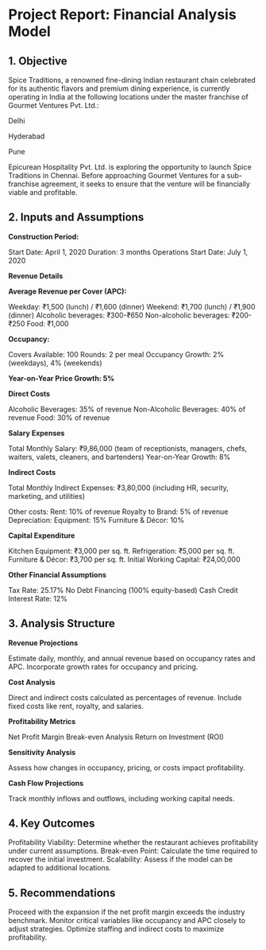 # Project Report: Financial Analysis Model

## 1. Objective

  Spice Traditions, a renowned fine-dining Indian restaurant chain celebrated for its authentic flavors and premium dining experience, is currently operating in India at the following locations under the master franchise of Gourmet Ventures Pvt. Ltd.:
  
  Delhi
  
  Hyderabad
  
  Pune
  
  Epicurean Hospitality Pvt. Ltd. is exploring the opportunity to launch Spice Traditions in Chennai. Before approaching Gourmet Ventures for a sub-franchise agreement, it seeks to ensure that the venture will be financially viable and profitable.


## 2. Inputs and Assumptions

**Construction Period:**

  Start Date: April 1, 2020
  Duration: 3 months
  Operations Start Date: July 1, 2020

**Revenue Details**

  **Average Revenue per Cover (APC):**

  Weekday: ₹1,500 (lunch) / ₹1,600 (dinner)
  Weekend: ₹1,700 (lunch) / ₹1,900 (dinner)
  Alcoholic beverages: ₹300-₹650
  Non-alcoholic beverages: ₹200-₹250
  Food: ₹1,000

  **Occupancy:**

  Covers Available: 100
  Rounds: 2 per meal
  Occupancy Growth: 2% (weekdays), 4% (weekends)

  **Year-on-Year Price Growth: 5%**

**Direct Costs**

  Alcoholic Beverages: 35% of revenue
  Non-Alcoholic Beverages: 40% of revenue
  Food: 30% of revenue

**Salary Expenses**

  Total Monthly Salary: ₹9,86,000 (team of receptionists, managers, chefs, waiters, valets, cleaners, and bartenders)
  Year-on-Year Growth: 8%

**Indirect Costs**

  Total Monthly Indirect Expenses: ₹3,80,000 (including HR, security, marketing, and utilities)
  
  Other costs:
    Rent: 10% of revenue
    Royalty to Brand: 5% of revenue
    Depreciation:
    Equipment: 15%
    Furniture & Décor: 10%

**Capital Expenditure**

  Kitchen Equipment: ₹3,000 per sq. ft.
  Refrigeration: ₹5,000 per sq. ft.
  Furniture & Décor: ₹3,700 per sq. ft.
  Initial Working Capital: ₹24,00,000

**Other Financial Assumptions**

  Tax Rate: 25.17%
  No Debt Financing (100% equity-based)
  Cash Credit Interest Rate: 12%

## 3. Analysis Structure

**Revenue Projections**

  Estimate daily, monthly, and annual revenue based on occupancy rates and APC.
  Incorporate growth rates for occupancy and pricing.

**Cost Analysis**

  Direct and indirect costs calculated as percentages of revenue.
  Include fixed costs like rent, royalty, and salaries.

**Profitability Metrics**

  Net Profit Margin
  Break-even Analysis
  Return on Investment (ROI)

**Sensitivity Analysis**

  Assess how changes in occupancy, pricing, or costs impact profitability.

**Cash Flow Projections**

  Track monthly inflows and outflows, including working capital needs.

## 4. Key Outcomes

  Profitability Viability: Determine whether the restaurant achieves profitability under current assumptions.
  Break-even Point: Calculate the time required to recover the initial investment.
  Scalability: Assess if the model can be adapted to additional locations.

## 5. Recommendations

  Proceed with the expansion if the net profit margin exceeds the industry benchmark.
  Monitor critical variables like occupancy and APC closely to adjust strategies.
  Optimize staffing and indirect costs to maximize profitability.

